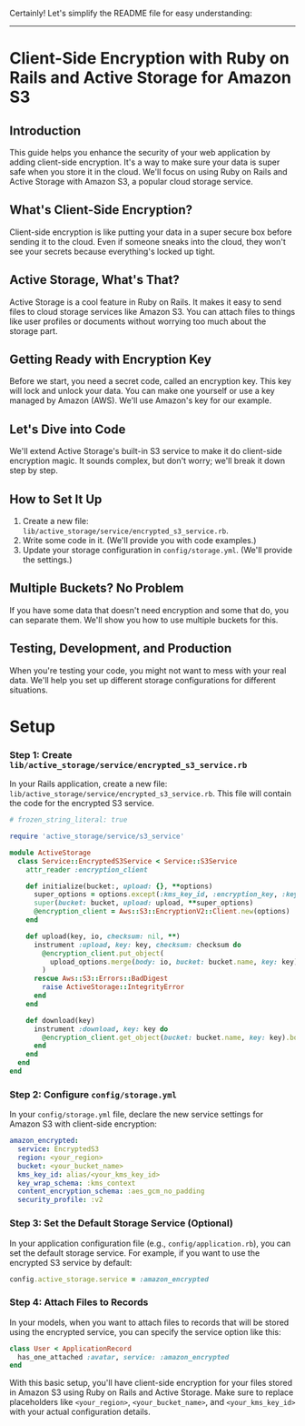 Certainly! Let's simplify the README file for easy understanding:

---

# Client-Side Encryption with Ruby on Rails and Active Storage for Amazon S3

## Introduction

This guide helps you enhance the security of your web application by adding client-side encryption. It's a way to make sure your data is super safe when you store it in the cloud. We'll focus on using Ruby on Rails and Active Storage with Amazon S3, a popular cloud storage service.

## What's Client-Side Encryption?

Client-side encryption is like putting your data in a super secure box before sending it to the cloud. Even if someone sneaks into the cloud, they won't see your secrets because everything's locked up tight.

## Active Storage, What's That?

Active Storage is a cool feature in Ruby on Rails. It makes it easy to send files to cloud storage services like Amazon S3. You can attach files to things like user profiles or documents without worrying too much about the storage part.

## Getting Ready with Encryption Key

Before we start, you need a secret code, called an encryption key. This key will lock and unlock your data. You can make one yourself or use a key managed by Amazon (AWS). We'll use Amazon's key for our example.

## Let's Dive into Code

We'll extend Active Storage's built-in S3 service to make it do client-side encryption magic. It sounds complex, but don't worry; we'll break it down step by step.

## How to Set It Up

1. Create a new file: `lib/active_storage/service/encrypted_s3_service.rb`.
2. Write some code in it. (We'll provide you with code examples.)
3. Update your storage configuration in `config/storage.yml`. (We'll provide the settings.)

## Multiple Buckets? No Problem

If you have some data that doesn't need encryption and some that do, you can separate them. We'll show you how to use multiple buckets for this.

## Testing, Development, and Production

When you're testing your code, you might not want to mess with your real data. We'll help you set up different storage configurations for different situations.
# Setup

### Step 1: Create `lib/active_storage/service/encrypted_s3_service.rb`

In your Rails application, create a new file: `lib/active_storage/service/encrypted_s3_service.rb`. This file will contain the code for the encrypted S3 service.

```ruby
# frozen_string_literal: true

require 'active_storage/service/s3_service'

module ActiveStorage
  class Service::EncryptedS3Service < Service::S3Service
    attr_reader :encryption_client

    def initialize(bucket:, upload: {}, **options)
      super_options = options.except(:kms_key_id, :encryption_key, :key_wrap_schema, :content_encryption_schema, :security_profile)
      super(bucket: bucket, upload: upload, **super_options)
      @encryption_client = Aws::S3::EncryptionV2::Client.new(options)
    end

    def upload(key, io, checksum: nil, **)
      instrument :upload, key: key, checksum: checksum do
        @encryption_client.put_object(
          upload_options.merge(body: io, bucket: bucket.name, key: key)
        )
      rescue Aws::S3::Errors::BadDigest
        raise ActiveStorage::IntegrityError
      end
    end

    def download(key)
      instrument :download, key: key do
        @encryption_client.get_object(bucket: bucket.name, key: key).body.string.force_encoding(Encoding::BINARY)
      end
    end
  end
end
```

### Step 2: Configure `config/storage.yml`

In your `config/storage.yml` file, declare the new service settings for Amazon S3 with client-side encryption:

```yaml
amazon_encrypted:
  service: EncryptedS3
  region: <your_region>
  bucket: <your_bucket_name>
  kms_key_id: alias/<your_kms_key_id>
  key_wrap_schema: :kms_context
  content_encryption_schema: :aes_gcm_no_padding
  security_profile: :v2
```

### Step 3: Set the Default Storage Service (Optional)

In your application configuration file (e.g., `config/application.rb`), you can set the default storage service. For example, if you want to use the encrypted S3 service by default:

```ruby
config.active_storage.service = :amazon_encrypted
```

### Step 4: Attach Files to Records

In your models, when you want to attach files to records that will be stored using the encrypted service, you can specify the service option like this:

```ruby
class User < ApplicationRecord
  has_one_attached :avatar, service: :amazon_encrypted
end
```

With this basic setup, you'll have client-side encryption for your files stored in Amazon S3 using Ruby on Rails and Active Storage. Make sure to replace placeholders like `<your_region>`, `<your_bucket_name>`, and `<your_kms_key_id>` with your actual configuration details.
